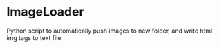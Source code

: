 # ImageLoader
Python script to automatically push images to new folder, and write html img tags to text file